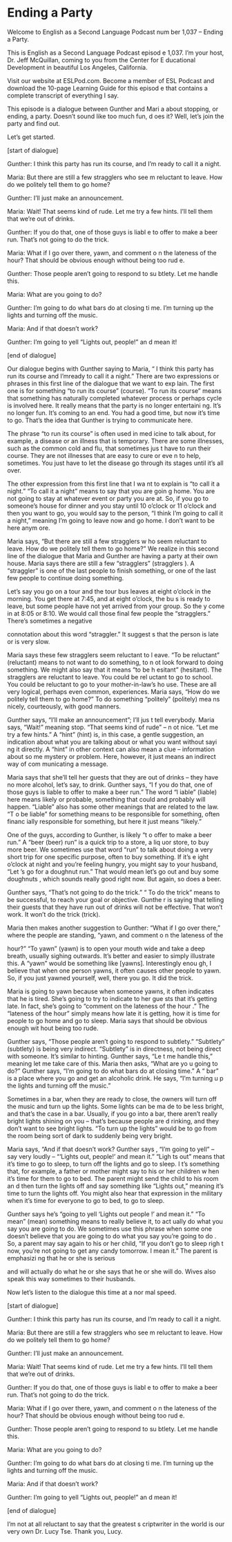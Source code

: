 # Ending a Party

Welcome to English as a Second Language Podcast num ber 1,037 – Ending a Party.

This is English as a Second Language Podcast episod e 1,037. I’m your host, Dr. Jeff McQuillan, coming to you from the Center for E ducational Development in beautiful Los Angeles, California.

Visit our website at ESLPod.com. Become a member of  ESL Podcast and download the 10-page Learning Guide for this episod e that contains a complete transcript of everything I say.

This episode is a dialogue between Gunther and Mari a about stopping, or ending, a party. Doesn’t sound like too much fun, d oes it? Well, let’s join the party and find out.

Let’s get started.

[start of dialogue]

Gunther: I think this party has run its course, and  I’m ready to call it a night.

Maria: But there are still a few stragglers who see m reluctant to leave. How do we politely tell them to go home?

Gunther: I’ll just make an announcement.

Maria: Wait! That seems kind of rude. Let me try a few hints. I’ll tell them that we’re out of drinks.

Gunther: If you do that, one of those guys is liabl e to offer to make a beer run. That’s not going to do the trick.

Maria: What if I go over there, yawn, and comment o n the lateness of the hour? That should be obvious enough without being too rud e.

Gunther: Those people aren’t going to respond to su btlety. Let me handle this.

Maria: What are you going to do?

Gunther: I’m going to do what bars do at closing ti me. I’m turning up the lights and turning off the music.

Maria: And if that doesn’t work?

Gunther: I’m going to yell “Lights out, people!” an d mean it!

[end of dialogue]

Our dialogue begins with Gunther saying to Maria, “ I think this party has run its course and I’mready to call it a night.” There are two expressions or phrases in this first line of the dialogue that we want to exp lain. The first one is for something “to run its course” (course). “To run its  course” means that something has naturally completed whatever process or perhaps  cycle is involved here. It really means that the party is no longer entertaini ng. It’s no longer fun. It’s coming to an end. You had a good time, but now it’s  time to go. That’s the idea that Gunther is trying to communicate here.

The phrase “to run its course” is often used in med icine to talk about, for example, a disease or an illness that is temporary.  There are some illnesses, such as the common cold and flu, that sometimes jus t have to run their course. They are not illnesses that are easy to cure or eve n to help, sometimes. You just have to let the disease go through its stages until  it’s all over.

The other expression from this first line that I wa nt to explain is “to call it a night.” “To call it a night” means to say that you are goin g home. You are not going to stay at whatever event or party you are at. So, if you go to someone’s house for dinner and you stay until 10 o’clock or 11 o’clock and then you want to go, you would say to the person, “I think I’m going to call  it a night,” meaning I’m going to leave now and go home. I don’t want to be here anym ore.

Maria says, “But there are still a few stragglers w ho seem reluctant to leave. How do we politely tell them to go home?” We realize in  this second line of the dialogue that Maria and Gunther are having a party at their own house. Maria says there are still a few “stragglers” (stragglers ). A “straggler” is one of the last people to finish something, or one of the last few people to continue doing something.

Let’s say you go on a tour and the tour bus leaves at eight o’clock in the morning. You get there at 7:45, and at eight o’clock, the bu s is ready to leave, but some people have not yet arrived from your group. So the y come in at 8:05 or 8:10. We would call those final few people the “stragglers.”  There’s sometimes a negative

connotation about this word “straggler.” It suggest s that the person is late or is very slow.

Maria says these few stragglers seem reluctant to l eave. “To be reluctant” (reluctant) means to not want to do something, to n ot look forward to doing something. We might also say that it means “to be h esitant” (hesitant). The stragglers are reluctant to leave. You could be rel uctant to go to school. You could be reluctant to go to your mother-in-law’s ho use. These are all very logical, perhaps even common, experiences. Maria says, “How do we politely tell them to go home?” To do something “politely” (politely) mea ns nicely, courteously, with good manners.

Gunther says, “I’ll make an announcement”; I’ll jus t tell everybody. Maria says, “Wait!” meaning stop. “That seems kind of rude” – n ot nice. “Let me try a few hints.” A “hint” (hint) is, in this case, a gentle suggestion, an indication about what you are talking about or what you want without sayi ng it directly. A “hint” in other context can also mean a clue – information about so me mystery or problem. Here, however, it just means an indirect way of com municating a message.

Maria says that she’ll tell her guests that they are out of drinks – they have no more alcohol, let’s say, to drink. Gunther says, “I f you do that, one of those guys is liable to offer to make a beer run.” The word “l iable” (liable) here means likely or probable, something that could and probably will  happen. “Liable” also has some other meanings that are related to the law. “T o be liable” for something means to be responsible for something, often financ ially responsible for something, but here it just means “likely.”

One of the guys, according to Gunther, is likely “t o offer to make a beer run.” A “beer (beer) run” is a quick trip to a store, a liq uor store, to buy more beer. We sometimes use that word “run” to talk about doing a  very short trip for one specific purpose, often to buy something. If it’s e ight o’clock at night and you’re feeling hungry, you might say to your husband, “Let ’s go for a doughnut run.” That would mean let’s go out and buy some doughnuts , which sounds really good right now. But again, so does a beer.

Gunther says, “That’s not going to do the trick.” “ To do the trick” means to be successful, to reach your goal or objective. Gunthe r is saying that telling their guests that they have run out of drinks will not be  effective. That won’t work. It won’t do the trick (trick).

Maria then makes another suggestion to Gunther: “What if I go over there,” where the people are standing, “yawn, and comment o n the lateness of the

hour?” “To yawn” (yawn) is to open your mouth wide and take a deep breath, usually sighing outwards. It’s better and easier to  simply illustrate this. A “yawn” would be something like [yawns]. Interestingly enou gh, I believe that when one person yawns, it often causes other people to yawn.  So, if you just yawned yourself, well, there you go. It did the trick.

Maria is going to yawn because when someone yawns, it often indicates that he is tired. She’s going to try to indicate to her gue sts that it’s getting late. In fact, she’s going to “comment on the lateness of the hour .” The “lateness of the hour” simply means how late it is getting, how it is time  for people to go home and go to sleep. Maria says that should be obvious enough wit hout being too rude.

Gunther says, “Those people aren’t going to respond  to subtlety.” “Subtlety” (subtlety) is being very indirect. “Subtlety” is in directness, not being direct with someone. It’s similar to hinting. Gunther says, “Le t me handle this,” meaning let me take care of this. Maria then asks, “What are yo u going to do?” Gunther says, “I’m going to do what bars do at closing time.” A “ bar” is a place where you go and get an alcoholic drink. He says, “I’m turning u p the lights and turning off the music.”

Sometimes in a bar, when they are ready to close, the owners will turn off the music and turn up the lights. Some lights can be ma de to be less bright, and that’s the case in a bar. Usually, if you go into a  bar, there aren’t really bright lights shining on you – that’s because people are d rinking, and they don’t want to see bright lights. “To turn up the lights” would be  to go from the room being sort of dark to suddenly being very bright.

Maria says, “And if that doesn’t work? Gunther says , “I’m going to yell” – say very loudly – “‘Lights out, people!’ and mean it.” “Ligh ts out” means that it’s time to go to sleep, to turn off the lights and go to sleep. I t’s something that, for example, a father or mother might say to his or her children w hen it’s time for them to go to bed. The parent might send the child to his room an d then turn the lights off and say something like “Lights out,” meaning it’s time to turn the lights off. You might also hear that expression in the military when it’s  time for everyone to go to bed, to go to sleep.

Gunther says he’s “going to yell ‘Lights out people !’ and mean it.” “To mean” (mean) something means to really believe it, to act ually do what you say you are going to do. We sometimes use this phrase when some one doesn’t believe that you are going to do what you say you’re going to do . So, a parent may say again to his or her child, “If you don’t go to sleep righ t now, you’re not going to get any candy tomorrow. I mean it.” The parent is emphasizi ng that he or she is serious

and will actually do what he or she says that he or  she will do. Wives also speak this way sometimes to their husbands.

Now let’s listen to the dialogue this time at a nor mal speed.

[start of dialogue]

Gunther: I think this party has run its course, and  I’m ready to call it a night.

Maria: But there are still a few stragglers who see m reluctant to leave. How do we politely tell them to go home?

Gunther: I’ll just make an announcement.

Maria: Wait! That seems kind of rude. Let me try a few hints. I’ll tell them that we’re out of drinks.

Gunther: If you do that, one of those guys is liabl e to offer to make a beer run. That’s not going to do the trick.

Maria: What if I go over there, yawn, and comment o n the lateness of the hour? That should be obvious enough without being too rud e.

Gunther: Those people aren’t going to respond to su btlety. Let me handle this.

Maria: What are you going to do?

Gunther: I’m going to do what bars do at closing ti me. I’m turning up the lights and turning off the music.

Maria: And if that doesn’t work?

Gunther: I’m going to yell “Lights out, people!” an d mean it!

[end of dialogue]

I’m not at all reluctant to say that the greatest s criptwriter in the world is our very own Dr. Lucy Tse. Thank you, Lucy.



